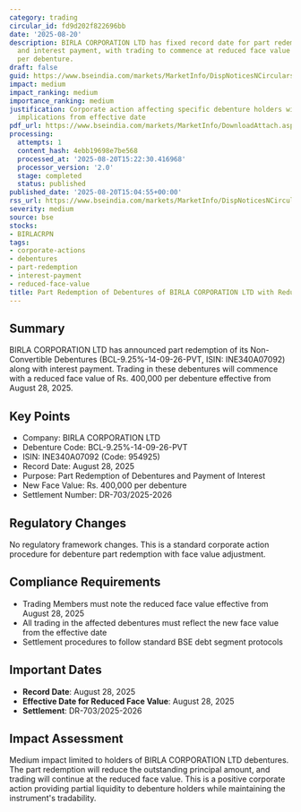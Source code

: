 ```yaml
---
category: trading
circular_id: fd9d202f822696bb
date: '2025-08-20'
description: BIRLA CORPORATION LTD has fixed record date for part redemption of debentures
  and interest payment, with trading to commence at reduced face value of Rs. 400,000
  per debenture.
draft: false
guid: https://www.bseindia.com/markets/MarketInfo/DispNoticesNCirculars.aspx?Noticeid={6710619A-8A60-4B72-9177-5D24DF5B27A6}&noticeno=20250820-53&dt=08/20/2025&icount=53&totcount=53&flag=0
impact: medium
impact_ranking: medium
importance_ranking: medium
justification: Corporate action affecting specific debenture holders with trading
  implications from effective date
pdf_url: https://www.bseindia.com/markets/MarketInfo/DownloadAttach.aspx?id=20250820-53&attachedId=
processing:
  attempts: 1
  content_hash: 4ebb19698e7be568
  processed_at: '2025-08-20T15:22:30.416968'
  processor_version: '2.0'
  stage: completed
  status: published
published_date: '2025-08-20T15:04:55+00:00'
rss_url: https://www.bseindia.com/markets/MarketInfo/DispNoticesNCirculars.aspx?Noticeid={6710619A-8A60-4B72-9177-5D24DF5B27A6}&noticeno=20250820-53&dt=08/20/2025&icount=53&totcount=53&flag=0
severity: medium
source: bse
stocks:
- BIRLACRPN
tags:
- corporate-actions
- debentures
- part-redemption
- interest-payment
- reduced-face-value
title: Part Redemption of Debentures of BIRLA CORPORATION LTD with Reduced Face Value
---
```


## Summary

BIRLA CORPORATION LTD has announced part redemption of its Non-Convertible Debentures (BCL-9.25%-14-09-26-PVT, ISIN: INE340A07092) along with interest payment. Trading in these debentures will commence with a reduced face value of Rs. 400,000 per debenture effective from August 28, 2025.

## Key Points

- Company: BIRLA CORPORATION LTD
- Debenture Code: BCL-9.25%-14-09-26-PVT
- ISIN: INE340A07092 (Code: 954925)
- Record Date: August 28, 2025
- Purpose: Part Redemption of Debentures and Payment of Interest
- New Face Value: Rs. 400,000 per debenture
- Settlement Number: DR-703/2025-2026

## Regulatory Changes

No regulatory framework changes. This is a standard corporate action procedure for debenture part redemption with face value adjustment.

## Compliance Requirements

- Trading Members must note the reduced face value effective from August 28, 2025
- All trading in the affected debentures must reflect the new face value from the effective date
- Settlement procedures to follow standard BSE debt segment protocols

## Important Dates

- **Record Date**: August 28, 2025
- **Effective Date for Reduced Face Value**: August 28, 2025
- **Settlement**: DR-703/2025-2026

## Impact Assessment

Medium impact limited to holders of BIRLA CORPORATION LTD debentures. The part redemption will reduce the outstanding principal amount, and trading will continue at the reduced face value. This is a positive corporate action providing partial liquidity to debenture holders while maintaining the instrument's tradability.